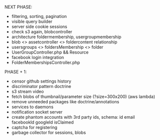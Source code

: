 NEXT PHASE:
* filtering, sorting, pagination
* visible query builder
* server side cookie sessions
* check s3 again, blobcontroller
* architecture foldermembership, usergroupmembership
* blob <> assetcontroller <> foldercontent relationship
* usersgroups <> foldersMembership <> folder
* UserGroupController.php && Resource
* facebook login integration
* FolderMembershipsController.php

PHASE + 1:
* censor github settings history
* discriminator pattern doctrine
* s3 stream video
* fetch blobs of thumbnail/parameter size (?size=300x200) (aws lambda)
* remove unneeded packages like doctrine/annotations
* services to daemons
* notification socket server
* create phantom accounts with 3rd party ids, schema: id email facebookId googleId isClaimed
* captcha for registering
* garbage collector for sessions, blobs
